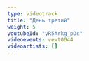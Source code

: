 ```yaml
---
type: videotrack
title: "День третий"
weight: 5
youtubeId: "yR5Arkg_pDc"
videoevents: vevt0044
videoartists: []
---
```


